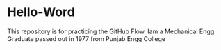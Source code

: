 # Hello-Word
This repository is for practicing the GitHub Flow.
Iam a Mechanical Engg Graduate passed out in 1977 from Punjab Engg College
